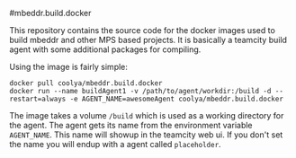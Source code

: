 #mbeddr.build.docker

This repository contains the source code for the docker images used to build mbeddr and other MPS based projects.
It is basically a teamcity build agent with some additional packages for compiling.

Using the image is fairly simple:

```
docker pull coolya/mbeddr.build.docker
docker run --name buildAgent1 -v /path/to/agent/workdir:/build -d --restart=always -e AGENT_NAME=awesomeAgent coolya/mbeddr.build.docker
```

The image takes a volume `/build` which is used as a working directory for the agent.
The agent gets its name from the environment variable `AGENT_NAME`. This name will showup in the teamcity web ui. If you don't set
the name you will endup with a agent called `placeholder`.
